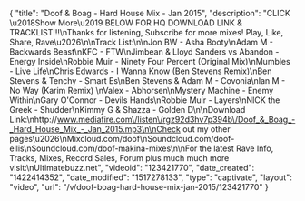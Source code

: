 {
    "title": "Doof & Boag - Hard House Mix - Jan 2015",
    "description": "CLICK \u2018Show More\u2019 BELOW FOR HQ DOWNLOAD LINK & TRACKLIST!!!\nThanks for listening, Subscribe for more mixes! Play, Like, Share, Rave\u2026\n\nTrack List:\n\nJon BW - Asha Booty\nAdam M - Backwards Beast\nKFC - FTW\nJimbean & Lloyd Sanders vs Abandon - Energy Inside\nRobbie Muir - Ninety Four Percent (Original Mix)\nMumbles - Live Life\nChris Edwards - I Wanna Know (Ben Stevens Remix)\nBen Stevens & Tenchy - Smart Es\nBen Stevens & Adam M - Covonia\nIan M - No Way (Karim Remix) \nValex - Abhorsen\nMystery Machine - Enemy Within\nGary O'Connor - Devils Hands\nRobbie Muir - Layers\nNICK the Greek - Shudder\nKimmy G & Shazza - Golden D\n\nDownload Link:\nhttp:\/\/www.mediafire.com\/listen\/rgz92d3hv7p394b\/Doof_&_Boag_-_Hard_House_Mix_-_Jan_2015.mp3\n\nCheck out my other pages\u2026\nMixcloud.com\/doof\nSoundcloud.com\/doof-ellis\nSoundcloud.com\/doof-makina-mixes\n\nFor the latest Rave Info, Tracks, Mixes, Record Sales, Forum plus much much more visit:\nUltimatebuzz.net",
    "videoid": "123421770",
    "date_created": "1422414352",
    "date_modified": "1517278133",
    "type": "captivate",
    "layout": "video",
    "url": "\/v\/doof-boag-hard-house-mix-jan-2015\/123421770"
}